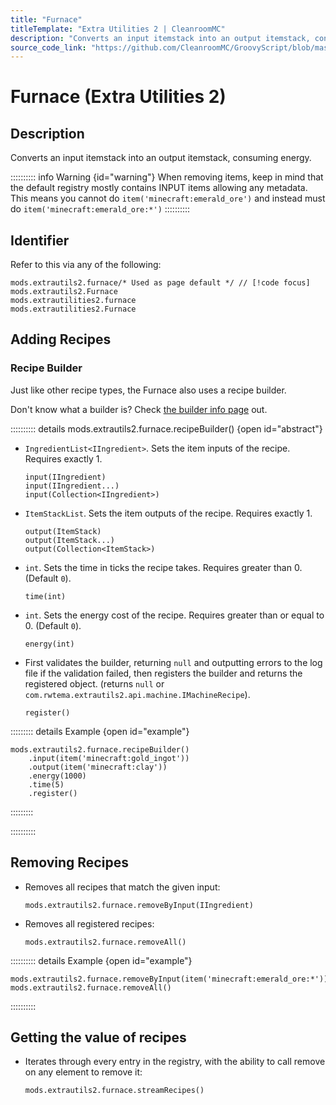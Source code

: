 ```yaml
---
title: "Furnace"
titleTemplate: "Extra Utilities 2 | CleanroomMC"
description: "Converts an input itemstack into an output itemstack, consuming energy."
source_code_link: "https://github.com/CleanroomMC/GroovyScript/blob/master/src/main/java/com/cleanroommc/groovyscript/compat/mods/extrautils2/Furnace.java"
---
```


# Furnace (Extra Utilities 2)

## Description

Converts an input itemstack into an output itemstack, consuming energy.

:::::::::: info Warning {id="warning"}
When removing items, keep in mind that the default registry mostly contains INPUT items allowing any metadata. This means you cannot do `item('minecraft:emerald_ore')` and instead must do `item('minecraft:emerald_ore:*')`
::::::::::

## Identifier

Refer to this via any of the following:

```groovy:no-line-numbers {1}
mods.extrautils2.furnace/* Used as page default */ // [!code focus]
mods.extrautils2.Furnace
mods.extrautilities2.furnace
mods.extrautilities2.Furnace
```


## Adding Recipes

### Recipe Builder

Just like other recipe types, the Furnace also uses a recipe builder.

Don't know what a builder is? Check [the builder info page](../../introduction/builder.md) out.

:::::::::: details mods.extrautils2.furnace.recipeBuilder() {open id="abstract"}
- `IngredientList<IIngredient>`. Sets the item inputs of the recipe. Requires exactly 1.

    ```groovy:no-line-numbers
    input(IIngredient)
    input(IIngredient...)
    input(Collection<IIngredient>)
    ```

- `ItemStackList`. Sets the item outputs of the recipe. Requires exactly 1.

    ```groovy:no-line-numbers
    output(ItemStack)
    output(ItemStack...)
    output(Collection<ItemStack>)
    ```

- `int`. Sets the time in ticks the recipe takes. Requires greater than 0. (Default `0`).

    ```groovy:no-line-numbers
    time(int)
    ```

- `int`. Sets the energy cost of the recipe. Requires greater than or equal to 0. (Default `0`).

    ```groovy:no-line-numbers
    energy(int)
    ```

- First validates the builder, returning `null` and outputting errors to the log file if the validation failed, then registers the builder and returns the registered object. (returns `null` or `com.rwtema.extrautils2.api.machine.IMachineRecipe`).

    ```groovy:no-line-numbers
    register()
    ```

::::::::: details Example {open id="example"}
```groovy:no-line-numbers
mods.extrautils2.furnace.recipeBuilder()
    .input(item('minecraft:gold_ingot'))
    .output(item('minecraft:clay'))
    .energy(1000)
    .time(5)
    .register()
```

:::::::::

::::::::::

## Removing Recipes

- Removes all recipes that match the given input:

    ```groovy:no-line-numbers
    mods.extrautils2.furnace.removeByInput(IIngredient)
    ```

- Removes all registered recipes:

    ```groovy:no-line-numbers
    mods.extrautils2.furnace.removeAll()
    ```

:::::::::: details Example {open id="example"}
```groovy:no-line-numbers
mods.extrautils2.furnace.removeByInput(item('minecraft:emerald_ore:*'))
mods.extrautils2.furnace.removeAll()
```

::::::::::

## Getting the value of recipes

- Iterates through every entry in the registry, with the ability to call remove on any element to remove it:

    ```groovy:no-line-numbers
    mods.extrautils2.furnace.streamRecipes()
    ```
